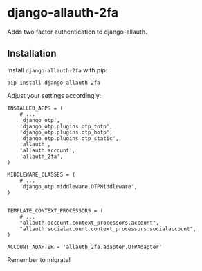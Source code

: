# django-allauth-2fa

Adds two factor authentication to django-allauth.


## Installation

Install `django-allauth-2fa` with pip:

    pip install django-allauth-2fa


Adjust your settings accordingly:

    INSTALLED_APPS = (
        # ...
        'django_otp',
        'django_otp.plugins.otp_totp',
        'django_otp.plugins.otp_hotp',
        'django_otp.plugins.otp_static',
        'allauth',
        'allauth.account',
        'allauth_2fa',
    )

    MIDDLEWARE_CLASSES = (
        # ...
        'django_otp.middleware.OTPMiddleware',
    )


    TEMPLATE_CONTEXT_PROCESSORS = (
        # ...
        "allauth.account.context_processors.account",
        "allauth.socialaccount.context_processors.socialaccount",
    )

    ACCOUNT_ADAPTER = 'allauth_2fa.adapter.OTPAdapter'


Remember to migrate!
